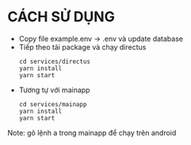 # CÁCH SỬ DỤNG 

* Copy file example.env -> .env và update database 
* Tiếp theo tải package và chạy directus
    ```
    cd services/directus 
    yarn install 
    yarn start
    ```
* Tương tự với mainapp 
    ```
    cd services/mainapp 
    yarn install 
    yarn start
    ```
Note:  gõ lệnh a trong mainapp để chạy trên android
